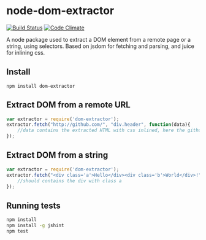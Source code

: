 node-dom-extractor
==================
[![Build Status](https://travis-ci.org/dial-once/node-dom-extractor.svg?branch=master)](https://travis-ci.org/dial-once/node-dom-extractor)
[![Code Climate](https://codeclimate.com/github/dial-once/node-dom-extractor/badges/gpa.svg)](https://codeclimate.com/github/dial-once/node-dom-extractor)

A node package used to extract a DOM element from a remote page or a string, using selectors. Based on jsdom for fetching and parsing, and juice for inlining css.

## Install

    npm install dom-extractor

## Extract DOM from a remote URL

```js
var extractor = require('dom-extractor');
extractor.fetch("http://github.com/", "div.header", function(data){
	//data contains the extracted HTML with css inlined, here the github header
});
```

## Extract DOM from a string
```js
var extractor = require('dom-extractor');
extractor.fetch("<div class='a'>Hello</div><div class='b'>World</div>!", ".a", function(data){
	//should contains the div with class a
});
```

## Running tests

```sh
npm install
npm install -g jshint
npm test
```
